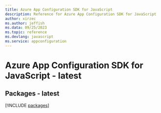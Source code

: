 ```yaml
---
title: Azure App Configuration SDK for JavaScript
description: Reference for Azure App Configuration SDK for JavaScript
author: xirzec
ms.author: jeffish
ms.data: 09/25/2023
ms.topic: reference
ms.devlang: javascript
ms.service: appconfiguration
---
```

# Azure App Configuration SDK for JavaScript - latest
## Packages - latest
[!INCLUDE [packages](app-configuration-index.md)]